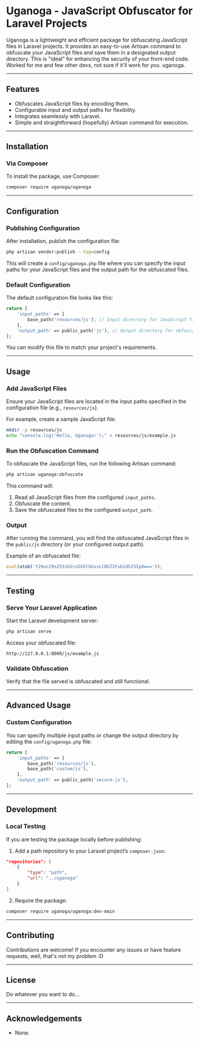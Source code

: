 
# Uganoga - JavaScript Obfuscator for Laravel Projects

Uganoga is a lightweight and efficient package for obfuscating JavaScript files in Laravel projects. It provides an easy-to-use Artisan command to obfuscate your JavaScript files and save them in a designated output directory. This is "ideal" for enhancing the security of your front-end code. Worked for me and few other devs, not sure if it'll work for you. uganoga.

---

## Features

- Obfuscates JavaScript files by encoding them.
- Configurable input and output paths for flexibility.
- Integrates seamlessly with Laravel.
- Simple and straightforward (hopefully) Artisan command for execution.

---

## Installation

### Via Composer

To install the package, use Composer:

```bash
composer require uganoga/uganoga
```

---

## Configuration

### Publishing Configuration

After installation, publish the configuration file:

```bash
php artisan vendor:publish --tag=config
```

This will create a `config/uganoga.php` file where you can specify the input paths for your JavaScript files and the output path for the obfuscated files.

### Default Configuration

The default configuration file looks like this:

```php
return [
    'input_paths' => [
        base_path('resources/js'), // Input directory for JavaScript files
    ],
    'output_path' => public_path('js'), // Output directory for obfuscated files
];
```

You can modify this file to match your project's requirements.

---

## Usage

### Add JavaScript Files

Ensure your JavaScript files are located in the input paths specified in the configuration file (e.g., `resources/js`).

For example, create a sample JavaScript file:

```bash
mkdir -p resources/js
echo "console.log('Hello, Uganoga!');" > resources/js/example.js
```

### Run the Obfuscation Command

To obfuscate the JavaScript files, run the following Artisan command:

```bash
php artisan uganoga:obfuscate
```

This command will:
1. Read all JavaScript files from the configured `input_paths`.
2. Obfuscate the content.
3. Save the obfuscated files to the configured `output_path`.

### Output

After running the command, you will find the obfuscated JavaScript files in the `public/js` directory (or your configured output path).

Example of an obfuscated file:

```javascript
eval(atob('Y29uc29sZS5sb2coIkhlbGxvLCBVZ2Fub2dhISIpOw=='));
```

---

## Testing

### Serve Your Laravel Application

Start the Laravel development server:

```bash
php artisan serve
```

Access your obfuscated file:

```
http://127.0.0.1:8000/js/example.js
```

### Validate Obfuscation

Verify that the file served is obfuscated and still functional.

---

## Advanced Usage

### Custom Configuration

You can specify multiple input paths or change the output directory by editing the `config/uganoga.php` file:

```php
return [
    'input_paths' => [
        base_path('resources/js'),
        base_path('custom/js'),
    ],
    'output_path' => public_path('secure-js'),
];
```

---

## Development

### Local Testing

If you are testing the package locally before publishing:

1. Add a path repository to your Laravel project’s `composer.json`:

```json
"repositories": [
    {
        "type": "path",
        "url": "../uganoga"
    }
]
```

2. Require the package:

```bash
composer require uganoga/uganoga:dev-main
```

---

## Contributing

Contributions are welcome! If you encounter any issues or have feature requests, well, that's not my problem :D

---

## License

Do whatever you want to do...

---

## Acknowledgements

- None.
